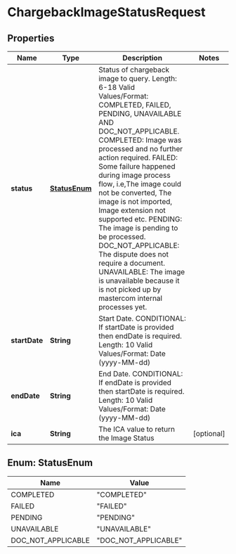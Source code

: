 

# ChargebackImageStatusRequest

## Properties

Name | Type | Description | Notes
------------ | ------------- | ------------- | -------------
**status** | [**StatusEnum**](#StatusEnum) | Status of chargeback image to query.   Length: 6-18   Valid Values/Format: COMPLETED, FAILED, PENDING, UNAVAILABLE AND DOC_NOT_APPLICABLE.   COMPLETED: Image was processed and no further action required.   FAILED: Some failure happened during image process flow, i.e,The image could not be converted, The image is not imported, Image extension not supported etc.   PENDING: The image is pending to be processed.   DOC_NOT_APPLICABLE: The dispute does not require a document.   UNAVAILABLE: The image is unavailable because it is not picked up by mastercom internal processes yet. | 
**startDate** | **String** | Start Date.   CONDITIONAL: If startDate is provided then endDate is required.   Length: 10   Valid Values/Format: Date (yyyy-MM-dd) | 
**endDate** | **String** | End Date.   CONDITIONAL: If endDate is provided then startDate is required.   Length: 10   Valid Values/Format: Date (yyyy-MM-dd) | 
**ica** | **String** | The ICA value to return the Image Status |  [optional]



## Enum: StatusEnum

Name | Value
---- | -----
COMPLETED | &quot;COMPLETED&quot;
FAILED | &quot;FAILED&quot;
PENDING | &quot;PENDING&quot;
UNAVAILABLE | &quot;UNAVAILABLE&quot;
DOC_NOT_APPLICABLE | &quot;DOC_NOT_APPLICABLE&quot;



